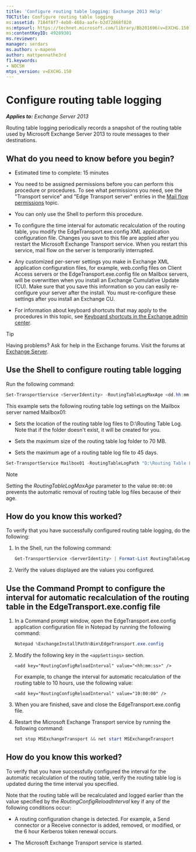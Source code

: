 ```yaml
---
title: 'Configure routing table logging: Exchange 2013 Help'
TOCTitle: Configure routing table logging
ms:assetid: 7184f8f7-4eb8-468a-aafe-b2d72868f820
ms:mtpsurl: https://technet.microsoft.com/library/Bb201696(v=EXCHG.150)
ms:contentKeyID: 49289301
ms.reviewer: 
manager: serdars
ms.author: v-mapenn
author: mattpennathe3rd
f1.keywords:
- NOCSH
mtps_version: v=EXCHG.150
---
```


# Configure routing table logging

_**Applies to:** Exchange Server 2013_

Routing table logging periodically records a snapshot of the routing table used by Microsoft Exchange Server 2013 to route messages to their destinations.

## What do you need to know before you begin?

- Estimated time to complete: 15 minutes

- You need to be assigned permissions before you can perform this procedure or procedures. To see what permissions you need, see the "Transport service" and "Edge Transport server" entries in the [Mail flow permissions](mail-flow-permissions-exchange-2013-help.md) topic.

- You can only use the Shell to perform this procedure.

- To configure the time interval for automatic recalculation of the routing table, you modify the EdgeTransport.exe.config XML application configuration file. Changes you save to this file are applied after you restart the Microsoft Exchange Transport service. When you restart this service, mail flow on the server is temporarily interrupted.

- Any customized per-server settings you make in Exchange XML application configuration files, for example, web.config files on Client Access servers or the EdgeTransport.exe.config file on Mailbox servers, will be overwritten when you install an Exchange Cumulative Update (CU). Make sure that you save this information so you can easily re-configure your server after the install. You must re-configure these settings after you install an Exchange CU.

- For information about keyboard shortcuts that may apply to the procedures in this topic, see [Keyboard shortcuts in the Exchange admin center](keyboard-shortcuts-in-the-exchange-admin-center-2013-help.md).

> [!TIP]
> Having problems? Ask for help in the Exchange forums. Visit the forums at [Exchange Server](https://go.microsoft.com/fwlink/p/?linkid=60612).

## Use the Shell to configure routing table logging

Run the following command:

```powershell
Set-TransportService <ServerIdentity> -RoutingTableLogMaxAge <dd.hh:mm:ss> -RoutingTableLogMaxDirectorySize <Size> -RoutingTableLogPath <LocalFilePath>
```

This example sets the following routing table log settings on the Mailbox server named Mailbox01:

- Sets the location of the routing table log files to D:\\Routing Table Log. Note that if the folder doesn't exist, it will be created for you.

- Sets the maximum size of the routing table log folder to 70 MB.

- Sets the maximum age of a routing table log file to 45 days.

```powershell
Set-TransportService Mailbox01 -RoutingTableLogPath "D:\Routing Table Log" -RoutingTableLogMaxDirectorySize 70MB -RoutingTableLogMaxAge 45.00:00:00
```

> [!NOTE]
> Setting the <EM>RoutingTableLogMaxAge</EM> parameter to the value <CODE>00:00:00</CODE> prevents the automatic removal of routing table log files because of their age.

## How do you know this worked?

To verify that you have successfully configured routing table logging, do the following:

1. In the Shell, run the following command:

   ```powershell
   Get-TransportService <ServerIdentity> | Format-List RoutingTableLog*
   ```

2. Verify the values displayed are the values you configured.

## Use the Command Prompt to configure the interval for automatic recalculation of the routing table in the EdgeTransport.exe.config file

1. In a Command prompt window, open the EdgeTransport.exe.config application configuration file in Notepad by running the following command:

   ```powershell
   Notepad %ExchangeInstallPath%Bin\EdgeTransport.exe.config
   ```

2. Modify the following key in the `<appSettings>` section.

   ```command line
   <add key="RoutingConfigReloadInterval" value="<hh:mm:ss>" />
   ```

   For example, to change the interval for automatic recalculation of the routing table to 10 hours, use the following value:

   ```command line
   <add key="RoutingConfigReloadInterval" value="10:00:00" />
   ```

3. When you are finished, save and close the EdgeTransport.exe.config file.

4. Restart the Microsoft Exchange Transport service by running the following command:

   ```powershell
   net stop MSExchangeTransport && net start MSExchangeTransport
   ```

## How do you know this worked?

To verify that you have successfully configured the interval for the automatic recalculation of the routing table, verify the routing table log is updated during the time interval you specified.

Note that the routing table will be recalculated and logged earlier than the value specified by the *RoutingConfigReloadInterval* key if any of the following conditions occur:

- A routing configuration change is detected. For example, a Send connector or a Receive connector is added, removed, or modified, or the 6 hour Kerberos token renewal occurs.

- The Microsoft Exchange Transport service is started.
